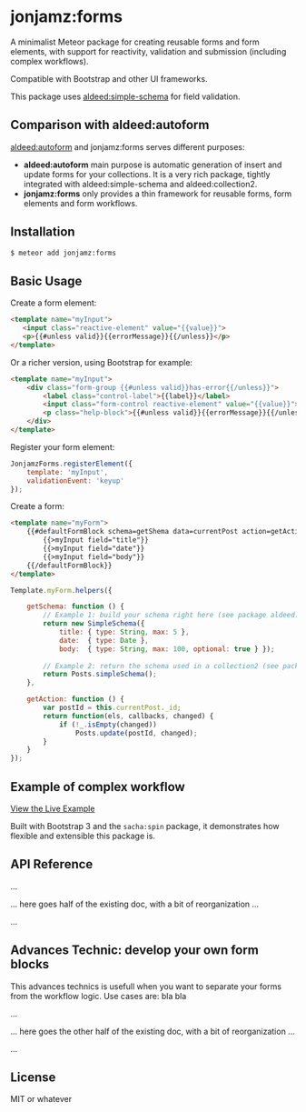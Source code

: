 # jonjamz:forms

A minimalist Meteor package for creating reusable forms and form elements, with support for reactivity, validation and submission (including complex workflows).

Compatible with Bootstrap and other UI frameworks.

This package uses [aldeed:simple-schema](https://github.com/aldeed/meteor-simple-schema) for field validation.


## Comparison with aldeed:autoform

[aldeed:autoform](https://github.com/aldeed/meteor-autoform) and jonjamz:forms serves different purposes:
- **aldeed:autoform** main purpose is automatic generation of insert and update forms for your collections. It is a very rich package, tightly integrated with aldeed:simple-schema and aldeed:collection2.
- **jonjamz:forms** only provides a thin framework for reusable forms, form elements and form workflows.

## Installation

```sh
$ meteor add jonjamz:forms
```

## Basic Usage

Create a form element:

```html
<template name="myInput">
   <input class="reactive-element" value="{{value}}">
   <p>{{#unless valid}}{{errorMessage}}{{/unless}}</p>
</template>
```

Or a richer version, using Bootstrap for example:

```html
<template name="myInput">
    <div class="form-group {{#unless valid}}has-error{{/unless}}">
        <label class="control-label">{{label}}</label>
        <input class="form-control reactive-element" value="{{value}}">
        <p class="help-block">{{#unless valid}}{{errorMessage}}{{/unless}}</p>
    </div>
</template>
```

Register your form element:
```javascript
JonjamzForms.registerElement({
	template: 'myInput',
	validationEvent: 'keyup'
});
```

Create a form:
```html
<template name="myForm">
    {{#defaultFormBlock schema=getShema data=currentPost action=getAction}}
        {{>myInput field="title"}}
        {{>myInput field="date"}}
        {{>myInput field="body"}}
    {{/defaultFormBlock}}
</template>
```

```javascript
Template.myForm.helpers({

	getSchema: function () {
		// Example 1: build your schema right here (see package aldeed:simple-schema)
		return new SimpleSchema({
			title: { type: String, max: 5 }, 
			date:  { type: Date }, 
			body:  { type: String, max: 100, optional: true } });
	
		// Example 2: return the schema used in a collection2 (see package aldeed:collection2)
		return Posts.simpleSchema();
	},

	getAction: function () {
		var postId = this.currentPost._id;    
		return function(els, callbacks, changed) {
            if (!_.isEmpty(changed))
				Posts.update(postId, changed);
		}
	}	
});
```

## Example of complex workflow

[View the Live Example](http://forms-example.meteor.com/)

Built with Bootstrap 3 and the `sacha:spin` package, it demonstrates how flexible and extensible this package is.

## API Reference

...

... here goes half of the existing doc, with a bit of reorganization ...

...

## Advances Technic: develop your own form blocks

This advances technics is usefull when you want to separate your forms from the workflow logic. Use cases are: bla bla 

...

... here goes the other half of the existing doc, with a bit of reorganization ...

...

## License

MIT or whatever
